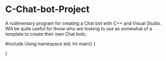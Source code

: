# C-Chat-bot-Project
A rudimentary program for creating a Chat bot with C++ and Visual Studio. Will be quite useful for those who are looking to use as somewhat of a template to create their own Chat bots. 


#include <iostream>
Using namespace std;
Int main()
{



}
